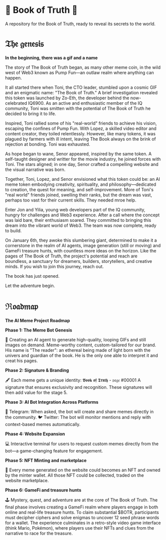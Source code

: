 # 📖 Book of Truth 📖

A repository for the Book of Truth, ready to reveal its secrets to the world.


 
# 𝔗𝔥𝔢 𝔤𝔢𝔫𝔢𝔰𝔦𝔰

**In the beginning, there was a gif and a name**

The story of The Book of Truth began, as many other meme coin, in the wild west of Web3 known as Pump Fun—an outlaw realm where anything can happen.

It all started there when Toni, the CTO leader, stumbled upon a cosmic GIF and an enigmatic name: "The Book of Truth." A brief investigation revealed this token was launched by Zo-Eth, the developer behind the now-celebrated IQ6900. As an active and enthusiastic member of the IQ community, Toni was smitten with the potential of The Book of Truth he decided to bring it to life.

Inspired, Toni rallied some of his "real-world" friends to achieve his vision, escaping the confines of Pump Fun. With Lopez, a skilled video editor and content creator, they toiled relentlessly. However, like many tokens, it was plagued by farmers with ill intent, leaving The Book always on the brink of rejection at bonding. Toni was exhausted.

As hope began to wane, Senor appeared, inspired by the same token. A self-taught designer and writter for the movie industry, he joined forces with Toni. The stars aligned; in one day, Senor crafted a compelling website and the visual narrative was born.

Together, Toni, Lopez, and Senor envisioned what this token could be: an AI meme token embodying creativity, spirituality, and philosophy—dedicated to creation, the quest for meaning, and self-improvement. More of Toni's "real world" friends joined, swelling their ranks, but the dream was vast, perhaps too vast for their current skills. They needed mroe help.

Enter Jon and Yilia, young web developers part of the IQ community, hungry for challenges and Web3 experience. After a call where the concept was laid bare, their enthusiasm soared. They committed to bringing this dream into the vibrant world of Web3. The team was now complete, ready to build.

On January 6th, they awoke this slumbering giant, determined to make it a cornerstone in the realm of AI agents, image generation (still or moving) and GameFi treasure hunts, with countless more ideas on the horizon. Like the pages of The Book of Truth, the project's potential and reach are boundless, a sanctuary for dreamers, builders, storytellers, and creative minds. If you wish to join this journey, reach out.

The book has just opened.
 
Let the adventure begin.





# ℜ𝔬𝔞𝔡𝔪𝔞𝔭

**The AI Meme Project Roadmap**



  **Phase 1: The Meme Bot Genesis**
  
🤖 Creating an AI agent to generate high-quality, looping GIFs and still images on demand. Meme-worthy content, custom-tailored for our brand. 
His name is "The reader": an ethereal being made of light born with the univers and guardian of the book. He is the only one able to interpret it and creat his pages. 



  **Phase 2: Signature & Branding**
  
🖋️ Each meme gets a unique identity: 𝕭𝖔𝖔𝖐 𝖔𝖋 𝕿𝖗𝖚𝖙𝖍 - 𝔭𝔞𝔤𝔢 #00001
A signature that ensures exclusivity and recognition. These signatures will then add value for the stage 5.



  **Phase 3: AI Bot Integration Across Platforms**
  
📲 Telegram: When asked, the bot will create and share memes directly in the community.
🐦 Twitter: The bot will monitor mentions and reply with context-based memes automatically.



  **Phase 4: Website Expansion**
  
💻 Interactive terminal for users to request custom memes directly from the bot—a game-changing feature for engagement.



  **Phase 5: NFT Minting and marketplace**
  
🎨 Every meme generated on the website could becomes an NFT and owned by the minter wallet. All those NFT could be collected, traded on the website marketplace.



  **Phase 6: GameFi and treasure hunts**
  
🕹 Mystery, quest, and adventure are at the core of The Book of Truth. The final phase involves creating a GameFi realm where players engage in both online and real-life treasure hunts. To claim substantial $BOTR, participants must decipher ciphers and solve enigmas to uncover 12 seed phrase words for a wallet. The experience culminates in a retro-style video game interface (think Mario, Pokémon), where players use their NFTs and clues from the narrative to race for the treasure.
